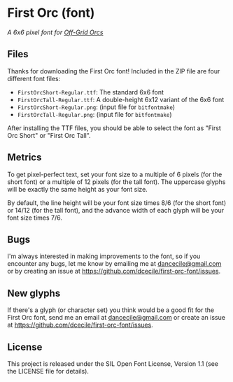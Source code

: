 # First Orc (font)
_A 6x6 pixel font for [Off-Grid Orcs](https://github.com/dcecile/off-grid-orcs)_

## Files

Thanks for downloading the First Orc font! Included in the ZIP file are
four different font files:

 - `FirstOrcShort-Regular.ttf`: The standard 6x6 font
 - `FirstOrcTall-Regular.ttf`: A double-height 6x12 variant of the 6x6 font
 - `FirstOrcShort-Regular.png`: (input file for `bitfontmake`)
 - `FirstOrcTall-Regular.png`: (input file for `bitfontmake`)

After installing the TTF files, you should be able to select the font as
"First Orc Short" or "First Orc Tall".

## Metrics

To get pixel-perfect text, set your font size to a multiple of 6 pixels
(for the short font) or a multiple of 12 pixels (for the tall font). The
uppercase glyphs will be exactly the same height as your font size.

By default, the line height will be your font size times 8/6 (for the
short font) or 14/12 (for the tall font), and the advance width of each
glyph will be your font size times 7/6.

## Bugs

I'm always interested in making improvements to the font, so if you encounter
any bugs, let me know by emailing me at dancecile@gmail.com or by creating an
issue at https://github.com/dcecile/first-orc-font/issues.

## New glyphs

If there's a glyph (or character set) you think would be a good fit for the
First Orc font, send me an email at dancecile@gmail.com or create an issue at
https://github.com/dcecile/first-orc-font/issues.

## License

This project is released under the SIL Open Font License, Version 1.1 (see
the LICENSE file for details).
